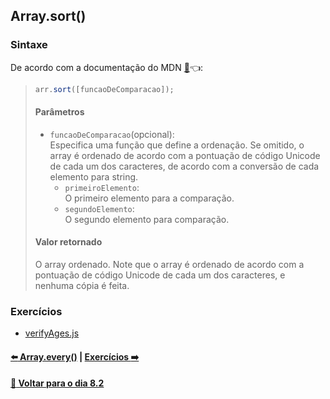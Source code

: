 ## Array.sort()

### Sintaxe
De acordo com a documentação do MDN [:page_facing_up:](https://developer.mozilla.org/pt-BR/docs/Web/JavaScript/Reference/Global_Objects/Array/sort):point_left::
> ~~~javascript
> arr.sort([funcaoDeComparacao]);
> ~~~
> #### Parâmetros
> - `funcaoDeComparacao`(opcional): <br>
> Especifica uma função que define a ordenação. Se omitido, o array é ordenado de acordo com a pontuação de código Unicode de cada um dos caracteres, de acordo com a conversão de cada elemento para string.
> 	- `primeiroElemento`: <br>
> 	O primeiro elemento para a comparação.
> 	- `segundoElemento`: <br>
> 	O segundo elemento para comparação.
> #### Valor retornado
> O array ordenado. Note que o array é ordenado de acordo com a pontuação de código Unicode de cada um dos caracteres, e nenhuma cópia é feita.

### Exercícios
- [verifyAges.js](../E-array-sort/orderPeople.js)

#### [:arrow_left: Array.every()](./array-every.md#arrayevery) | [Exercícios :arrow_right:](../X-agora-a-pratica/exercicios.md#exercicios)

#### [:date: Voltar para o dia 8.2](../README.md#82-javascript-es6---higher-order-functions---foreach-find-some-every-sort)

